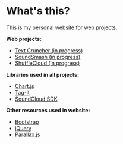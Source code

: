 # What's this?
This is my personal website for web projects.

**Web projects:**
- [Text Cruncher (in progress)](https://github.com/Kevinsomnia/kevinsomnia.github.io/tree/master/projects/text_cruncher)
- [SoundSmash (in progress)](https://github.com/Kevinsomnia/kevinsomnia.github.io/tree/master/projects/soundsmash)
- [ShuffleCloud (in progress)](https://github.com/Kevinsomnia/kevinsomnia.github.io/tree/master/projects/shufflecloud)

**Libraries used in all projects:**
- [Chart.js](https://www.chartjs.org/)
- [Tag-it](https://github.com/fagianijunior/tag-it)
- [SoundCloud SDK](https://developers.soundcloud.com/docs/api/sdks)

**Other resources used in website:**
- [Bootstrap](https://getbootstrap.com/)
- [jQuery](https://jquery.com/)
- [Parallax.js](https://github.com/pixelcog/parallax.js/)